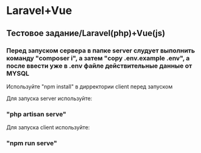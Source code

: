 # Laravel+Vue
Тестовое задание/Laravel(php)+Vue(js)
----------------------------------------
<h3>Перед запуском сервера в папке server слудует выполнить команду "composer i", а затем "copy .env.example .env", а после ввести уже в .env файле действительные данные от MYSQL</h3>


Используйте "npm install" в дирректории client перед запуском

Для запуска server используйте: <h3>"php artisan serve"</h3>
Для запуска client используйте: <h3>"npm run serve"</h3>
 
